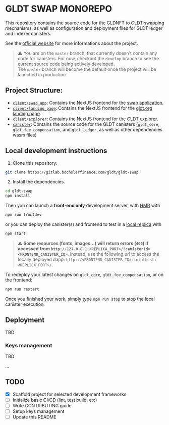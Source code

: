 # GLDT SWAP MONOREPO
This repository contains the source code for the GLDNFT to GLDT swapping mechanisms, as well as configuration and deployment files for GLDT ledger and indexer canisters.

See the [official website](https://gldt.org/) for more informations about the project.

> :warning: You are on the `master` branch, that currently doesn't contain any code for canisters. For now, checkout the `develop` branch to see the current source code being actively developed.  
> The `master` branch will become the default once the project will be launched in production.

## Project Structure:

- [`client/swap_app`](client/swap_app/): Contains the NextJS frontend for the [swap application](https://app.gldt.org).
- [`client/landing_page`](client/landing_page/): Contains the NextJS frontend for the [gldt.org landing page](https://gldt.org).
- [`client/explorer`](client/explorer): Contains the NextJS frontend for the [GLDT explorer](https://explorer.gldt.org).
- [`canister`](canister/): Contains the source code for the GLDT canisters (`gldt_core`, `gldt_fee_compensation`, and `gldt_ledger`, as well as other dependencies wasm files)

## Local development instructions
1. Clone this repository:
```sh
git clone https://gitlab.bochslerfinance.com/gldt/gldt-swap
```

2. Install the dependencies.
```sh
cd gldt-swap
npm install
```
Then you can launch a **front-end only** development server, with [HMR](https://webpack.js.org/concepts/hot-module-replacement/) with
```sh
npm run frontdev
```
or you can deploy the canister(s) and frontend to test in a [local replica](https://internetcomputer.org/docs/current/references/cli-reference/dfx-start#local-server-configuration) with
```sh
npm start
```
> **⚠️ Some resources (fonts, images...) will return errors (`400`) if accessed from `http://127.0.0.1:<REPLICA_PORT>/?canisterId=<FRONTEND_CANISTER_ID>`**. Instead, use the following url to access the locally deployed dapp: `http://<FRONTEND_CANISTER_ID>.localhost:<REPLICA_PORT>/`.

To redeploy your latest changes on `gldt_core`, `gldt_fee_compensation`, or on the frontend:
```sh
npm run restart
```
Once you finished your work, simply type `npm run stop` to stop the local canister execution.

## Deployment
TBD

### Keys management
TBD

...

## TODO
- [x] Scaffold project for selected development frameworks
- [ ] Initialize basic CI/CD (lint, test build, etc)
- [ ] Write CONTRIBUTING guide
- [ ] Setup keys management
- [ ] Update this README
